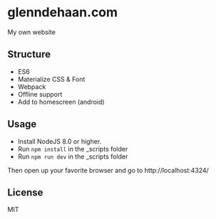 # glenndehaan.com

My own website

## Structure
- ES6
- Materialize CSS & Font
- Webpack
- Offline support
- Add to homescreen (android)

## Usage
- Install NodeJS 8.0 or higher.
- Run `npm install` in the _scripts folder
- Run `npm run dev` in the _scripts folder

Then open up your favorite browser and go to http://localhost:4324/

## License

MIT
